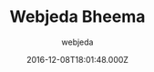 ---
title: Webjeda Bheema
github: https://github.com/sharu725/bheema
demo: https://bheema.webjeda.com/
author: webjeda
ssg:
  - Jekyll
cms:
  - No Cms
date: 2016-12-08T18:01:48.000Z
description: A journal theme
stale: false
disabled: false
disabled_reason: ''
---